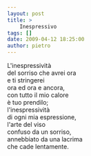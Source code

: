 ```yaml
---
layout: post
title: >
    Inespressivo
tags: []
date: 2009-04-12 18:25:00
author: pietro
---
```

L'inespressività<br/>del sorriso che avrei ora<br/>e ti stringerei<br/>ora ed ora e ancora,<br/>con tutto il mio calore<br/>è tuo prendilo;<br/>l'inespressività<br/>di ogni mia espressione,<br/>l'arte del viso<br/>confuso da un sorriso,<br/>annebbiato da una lacrima<br/>che cade lentamente.
